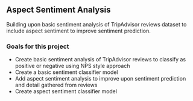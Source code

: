 ## Aspect Sentiment Analysis
Building upon basic sentiment analysis of TripAdvisor reviews dataset to 
include aspect sentiment to improve sentiment prediction.

### Goals for this project
* Create basic sentiment analysis of TripAdvisor reviews to classify as 
  positive or negative using NPS style approach
* Create a basic sentiment classifier model
* Add aspect sentiment analysis to improve upon sentiment prediction and 
  detail gathered from reviews
* Create aspect sentiment classifier model